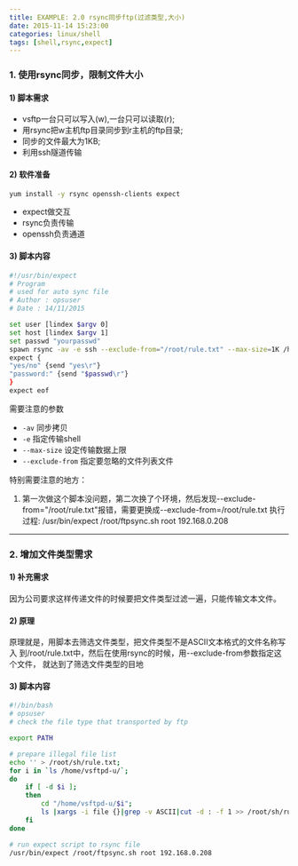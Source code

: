 ```yaml
---
title: EXAMPLE: 2.0 rsync同步ftp(过滤类型,大小)
date: 2015-11-14 15:23:00
categories: linux/shell
tags: [shell,rsync,expect]
---
```


### 1. 使用rsync同步，限制文件大小
#### 1) 脚本需求
- vsftp一台只可以写入(w),一台只可以读取(r);
- 用rsync把w主机ftp目录同步到r主机的ftp目录;
- 同步的文件最大为1KB;
- 利用ssh隧道传输

#### 2) 软件准备
``` bash
yum install -y rsync openssh-clients expect
```
- expect做交互
- rsync负责传输
- openssh负责通道

#### 3) 脚本内容
``` bash
#!/usr/bin/expect
# Program
# used for auto sync file
# Author : opsuser
# Date : 14/11/2015

set user [lindex $argv 0]
set host [lindex $argv 1]
set passwd "yourpasswd"
spawn rsync -av -e ssh --exclude-from="/root/rule.txt" --max-size=1K /home/vsftp/ $user@$host:/home/vsftp/
expect {
"yes/no" {send "yes\r"}
"password:" {send "$passwd\r"}
}
expect eof
```
需要注意的参数
- `-av` 同步拷贝
- `-e` 指定传输shell
- `--max-size` 设定传输数据上限
- `--exclude-from` 指定要忽略的文件列表文件

特别需要注意的地方：
1. 第一次做这个脚本没问题，第二次换了个环境，然后发现--exclude-from="/root/rule.txt"报错，需要更换成--exclude-from=/root/rule.txt
执行过程:
/usr/bin/expect /root/ftpsync.sh root 192.168.0.208

---

### 2. 增加文件类型需求
#### 1) 补充需求
因为公司要求这样传递文件的时候要把文件类型过滤一遍，只能传输文本文件。

#### 2) 原理
原理就是，用脚本去筛选文件类型，把文件类型不是ASCII文本格式的文件名称写入
到/root/rule.txt中，然后在使用rsync的时候，用--exclude-from参数指定这个文件，
就达到了筛选文件类型的目地

#### 3) 脚本内容
``` bash
#!/bin/bash
# opsuser
# check the file type that transported by ftp

export PATH

# prepare illegal file list
echo '' > /root/sh/rule.txt;
for i in `ls /home/vsftpd-u/`;
do
    if [ -d $i ];
    then
        cd "/home/vsftpd-u/$i";
        ls |xargs -i file {}|grep -v ASCII|cut -d : -f 1 >> /root/sh/rule.txt;
    fi
done

# run expect script to rsync file
/usr/bin/expect /root/ftpsync.sh root 192.168.0.208
```
